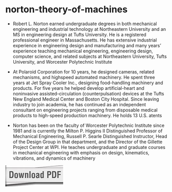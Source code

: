 # norton-theory-of-machines

+  Robert L. Norton earned undergraduate degrees in both mechanical engineering and industrial technology at Northeastern University and an MS in engineering design at Tufts University. He is a registered professional engineer in Massachusetts. He has extensive industrial experience in engineering design and manufacturing and many years’ experience teaching mechanical engineering, engineering design, computer science, and related subjects at Northeastern University, Tufts University, and Worcester Polytechnic Institute

+  At Polaroid Corporation for 10 years, he designed cameras, related mechanisms, and highspeed automated machinery. He spent three years at Jet Spray Cooler Inc., designing food-handling machinery and products. For five years he helped develop artificial-heart and noninvasive assisted-circulation (counterpulsation) devices at the Tufts New England Medical Center and Boston City Hospital. Since leaving industry to join academia, he has continued as an independent consultant on engineering projects ranging from disposable medical products to high-speed production machinery. He holds 13 U.S. atents

+  Norton has been on the faculty of Worcester Polytechnic Institute since 1981 and is currently the Milton P. Higgins II Distinguished Professor of Mechanical Engineering, Russell P. Searle Distinguished Instructor, Head of the Design Group in that department, and the Director of the Gillette Project Center at WPI. He teaches undergraduate and graduate courses in mechanical engineering with emphasis on design, kinematics, vibrations, and dynamics of machinery

<img src="https://github.com/AlainaNorth/norton-theory-of-machines/blob/main/dl.png"/>
